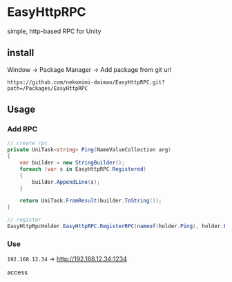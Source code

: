 # EasyHttpRPC

simple, http-based RPC for Unity

## install

Window -> Package Manager -> Add package from git url

`https://github.com/nekomimi-daimao/EasyHttpRPC.git?path=/Packages/EasyHttpRPC`

## Usage

### Add RPC

```csharp
// create rpc
private UniTask<string> Ping(NameValueCollection arg)
{
    var builder = new StringBuilder();
    foreach (var s in EasyHttpRPC.Registered)
    {
        builder.AppendLine(s);
    }

    return UniTask.FromResult(builder.ToString());
}
```

```csharp
// register
EasyHttpRpcHolder.EasyHttpRPC.RegisterRPC(nameof(holder.Ping), holder.Ping);
```

### Use

`192.168.12.34` → http://192.168.12.34:1234

access
